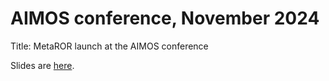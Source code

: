 # AIMOS conference, November 2024

Title: MetaROR launch at the AIMOS conference

Slides are [here](https://agbarnett.github.io/talks/AIMOS3/slides).
